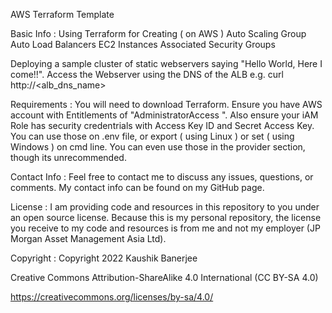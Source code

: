 AWS Terraform Template


Basic Info : Using Terraform for Creating ( on AWS ) 
    Auto Scaling Group
    Auto Load Balancers
    EC2 Instances
    Associated Security Groups

Deploying a sample cluster of static webservers saying "Hello World, Here I come!!".
Access the Webserver using the DNS of the ALB e.g. curl http://<alb_dns_name>

Requirements : You will need to download Terraform. Ensure you have AWS account with Entitlements of "AdministratorAccess ".
Also ensure your iAM Role has security credentrials with Access Key ID and Secret Access Key.
You can use those on .env file, or export ( using Linux ) or set ( using Windows ) on cmd line. You can even use those in the provider section, though its unrecommended.

Contact Info : Feel free to contact me to discuss any issues, questions, or comments. My contact info can be found on my GitHub page.

License : I am providing code and resources in this repository to you under an open source license. Because this is my personal repository, the license you receive to my code and resources is from me and not my employer (JP Morgan Asset Management Asia Ltd).

Copyright : Copyright 2022 Kaushik Banerjee

Creative Commons Attribution-ShareAlike 4.0 International (CC BY-SA 4.0)

https://creativecommons.org/licenses/by-sa/4.0/